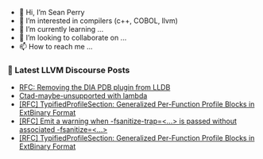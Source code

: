 - 👋 Hi, I’m Sean Perry
- 👀 I’m interested in compilers (c++, COBOL, llvm)
- 🌱 I’m currently learning ...
- 💞️ I’m looking to collaborate on ...
- 📫 How to reach me ...

<!---
s66perry/s66perry is a ✨ special ✨ repository because its `README.md` (this file) appears on your GitHub profile.
You can click the Preview link to take a look at your changes.
--->
### 📕 Latest LLVM Discourse Posts

<!-- DISCOURSE-LLVM:START -->
- [RFC: Removing the DIA PDB plugin from LLDB](https://discourse.llvm.org/t/rfc-removing-the-dia-pdb-plugin-from-lldb/87827#post_17)
- [Ctad-maybe-unsupported with lambda](https://discourse.llvm.org/t/ctad-maybe-unsupported-with-lambda/87899#post_1)
- [[RFC] TypifiedProfileSection: Generalized Per-Function Profile Blocks in ExtBinary Format](https://discourse.llvm.org/t/rfc-typifiedprofilesection-generalized-per-function-profile-blocks-in-extbinary-format/87881#post_3)
- [[RFC] Emit a warning when -fsanitize-trap=&lt;...&gt; is passed without associated -fsanitize=&lt;...&gt;](https://discourse.llvm.org/t/rfc-emit-a-warning-when-fsanitize-trap-is-passed-without-associated-fsanitize/87893#post_4)
- [[RFC] TypifiedProfileSection: Generalized Per-Function Profile Blocks in ExtBinary Format](https://discourse.llvm.org/t/rfc-typifiedprofilesection-generalized-per-function-profile-blocks-in-extbinary-format/87881#post_2)
<!-- DISCOURSE-LLVM:END -->
